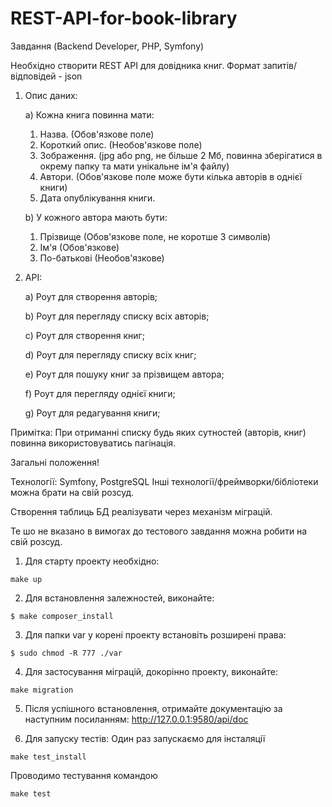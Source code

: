 # REST-API-for-book-library

Завдання (Backend Developer, PHP, Symfony)

Необхідно створити REST API для довідника книг.
Формат запитів/відповідей - json
1. Опис даних:

   a) Кожна книга повинна мати:
   1. Назва. (Обов'язкове поле)
   2. Короткий опис. (Необов'язкове поле)
   3. Зображення. (jpg або png, не більше 2 Мб, повинна зберігатися в окрему
      папку та мати унікальне ім'я файлу)
   4. Автори. (Обов'язкове поле може бути кілька авторів в однієї книги)
   5. Дата опублікування книги.
   
   b) У кожного автора мають бути:
   1. Прізвище (Обов'язкове поле, не коротше 3 символів)
   2. Ім'я (Обов'язкове)
   3. По-батькові (Необов'язкове)

2. API:

      a) Роут для створення авторів;

      b) Роут для перегляду списку всіх авторів;

      c) Роут для створення книг;

      d) Роут для перегляду списку всіх книг;

      e) Роут для пошуку книг за прізвищем автора;

      f) Роут для перегляду однієї книги;

      g) Роут для редагування книги;

Примітка: При отриманні списку будь яких сутностей (авторів, книг) повинна використовуватись пагінація.

Загальні положення!


Технології:
Symfony, PostgreSQL
Інші технології/фреймворки/бібліотеки можна брати на свій розсуд.

Створення таблиць БД реалізувати через механізм міграцій.

Те шо не вказано в вимогах до тестового завдання можна робити на свій розсуд.

1. Для старту проекту необхідно:
```shell
make up
```

2. Для встановлення залежностей, виконайте:
```shell
$ make composer_install
```

3. Для папки var у корені проекту встановіть розширені права:
```shell
$ sudo chmod -R 777 ./var
```

4. Для застосування міграцій, докорінно проекту, виконайте:
```shell
make migration
```

5. Після успішного встановлення, отримайте документацію за наступним посиланням:
   http://127.0.0.1:9580/api/doc

6. Для запуску тестів:
   Один раз запускаємо для інсталяції
```shell
make test_install
```

   Проводимо тестування командою
```shell
make test
```
